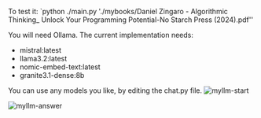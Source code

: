 To test it:
`python ./main.py './mybooks/Daniel Zingaro - Algorithmic Thinking_ Unlock Your Programming Potential-No Starch Press (2024).pdf''

You will need Ollama. 
The current implementation needs:
  - mistral:latest         
  - llama3.2:latest          
  - nomic-embed-text:latest    
  - granite3.1-dense:8b

You can use any models you like, by editing the chat.py file.
![myllm-start](https://github.com/user-attachments/assets/a907cd6f-e9f9-4bb5-85b9-0d4b225c7bc2)


![myllm-answer](https://github.com/user-attachments/assets/e81b6ef6-1ad8-4596-bf3a-c91aa7d3fd31)
